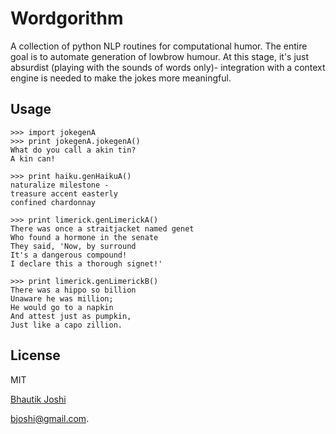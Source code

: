 Wordgorithm
=========

A collection of python NLP routines for computational humor. The entire goal is to automate generation of lowbrow humour. At this stage, it's just absurdist (playing with the sounds of words only)- integration with a context engine is needed to make the jokes more meaningful.

Usage
--------------

```
>>> import jokegenA
>>> print jokegenA.jokegenA()
What do you call a akin tin?
A kin can!

>>> print haiku.genHaikuA()
naturalize milestone -
treasure accent easterly
confined chardonnay

>>> print limerick.genLimerickA()
There was once a straitjacket named genet
Who found a hormone in the senate
They said, 'Now, by surround
It's a dangerous compound!
I declare this a thorough signet!'

>>> print limerick.genLimerickB()
There was a hippo so billion
Unaware he was million;
He would go to a napkin
And attest just as pumpkin,
Just like a capo zillion.
```

License
----

MIT

[Bhautik Joshi](http://cow.mooh.org/projects)

[bjoshi@gmail.com](mailto:bjoshi@gmail.com).


